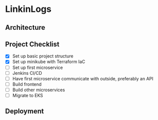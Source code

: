 # LinkinLogs
## Architecture
## Project Checklist
- [x] Set up basic project structure
- [x] Set up minikube with Terraform IaC
- [ ] Set up first microservice
- [ ] Jenkins CI/CD
- [ ] Have first microservice communicate with outside, preferably an API
- [ ] Build frontend 
- [ ] Build other microservices
- [ ] Migrate to EKS
## Deployment

